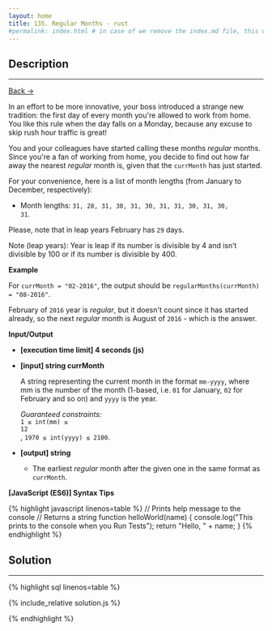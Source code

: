 ```yaml
---
layout: home
title: 135. Regular Months - rust
#permalink: index.html # in case of we remove the index.md file, this doc will be the index page
---
```


<div class="row">
<div class="columnStmt" markdown="1">

## Description

---

[Back -> ](../README.md)

In an effort to be more innovative, your boss introduced a strange new tradition: the first day of every month you're allowed to work from home. You like this rule when the day falls on a Monday, because any excuse to skip rush hour traffic is great!

You and your colleagues have started calling these months _regular_ months. Since you're a fan of working from home, you decide to find out how far away the nearest _regular_ month is, given that the <code>currMonth</code> has just started.

For your convenience, here is a list of month lengths (from January to December, respectively):

- Month lengths: <code>31, 28, 31, 30, 31, 30, 31, 31, 30, 31, 30, 31</code>.

Please, note that in leap years February has <code>29</code> days.

Note (leap years): Year is leap if its number is divisible by 4 and isn’t divisible by 100 or if its number is divisible by 400.

**Example**

For <code>currMonth = "02-2016"</code>, the output should be
<code>regularMonths(currMonth) = "08-2016"</code>.

February of <code>2016</code> year is _regular_, but it doesn't count since it has started already, so the next _regular_ month is August of <code>2016</code> - which is the answer.

**Input/Output**

- **[execution time limit] 4 seconds (js)**
- **[input] string currMonth**

  A string representing the current month in the format <code>mm-yyyy</code>, where mm is the number of the month (1-based, i.e. <code>01</code> for January, <code>02</code> for February and so on) and <code>yyyy</code> is the year.

  _Guaranteed constraints:_<br>
  <code>1 ≤ int(mm) ≤ 12</code><br>,
  <code>1970 ≤ int(yyyy) ≤ 2100</code>.

* **[output] string**

  - The earliest _regular_ month after the given one in the same format as <code>currMonth</code>.

**[JavaScript (ES6)] Syntax Tips**

{% highlight javascript linenos=table %}
// Prints help message to the console
// Returns a string
function helloWorld(name) {
console.log("This prints to the console when you Run Tests");
return "Hello, " + name;
}
{% endhighlight %}

</div>
<div class="columnSol" markdown="1">

## Solution

---

{% highlight sql linenos=table %}

{% include_relative solution.js %}

{% endhighlight %}

</div>
</div>
